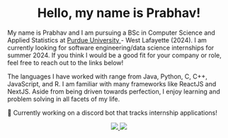 <h1 align="center"> 
  Hello, my name is Prabhav!
</h1> 
  
My name is Prabhav and I am pursuing a BSc in Computer Science and Applied Statistics at <a href="https://www.cs.purdue.edu/"> Purdue University </a> - West Lafayette (2024). I am currently looking for software engineering/data science internships for summer 2024. If you think I would be a good fit for your company or role, feel free to reach out to the links below!

The languages I have worked with range from Java, Python, C, C++, JavaScript, and R. I am familiar with many frameworks like ReactJS and NextJS. Aside from being driven towards perfection, I enjoy learning and problem solving in all facets of my life. 

🌱 Currently working on a discord bot that tracks internship applications!

<p align="center">
  <a href="https://www.linkedin.com/in/prabhav-pande/">
    <img src="https://img.shields.io/badge/LinkedIn-0A66C2?logo=linkedin&logoColor=white&style=for-the-badge"> 
  </a>
    <a href="mailto:prabhavvpande@gmail.com">
      <img src="https://img.shields.io/badge/GMAIL-EA4335?logo=gmail&logoColor=white&style=for-the-badge"> 
    </a>
</p>


<!--
**prabhav-pande/prabhav-pande** is a ✨ _special_ ✨ repository because its `README.md` (this file) appears on your GitHub profile.

Here are some ideas to get you started:

- 🔭 I’m currently working on ...
- 🌱 I’m currently learning ...
- 👯 I’m looking to collaborate on ...
- 🤔 I’m looking for help with ...
- 💬 Ask me about ...
- 📫 How to reach me: ...
- 😄 Pronouns: ...
- ⚡ Fun fact: ...
-->
